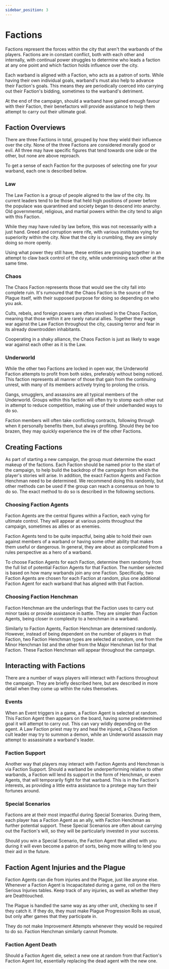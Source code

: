 ```yaml
---
sidebar_position: 3
---
```

# Factions

Factions represent the forces within the city that aren't the warbands of the players. Factions are in constant conflict, both with each other and internally, with continual power struggles to determine who leads a faction at any one point and which faction holds influence over the city.

Each warband is aligned with a Faction, who acts as a patron of sorts. While having their own individual goals, warband's must also help to advance their Faction's goals. This means they are periodically coerced into carrying out their Faction's bidding, sometimes to the warband's detriment.

At the end of the campaign, should a warband have gained enough favour with their Faction, their benefactors will provide assistance to help them attempt to carry out their ultimate goal.


## Faction Overviews

There are three Factions in total, grouped by how they wield their influence over the city. None of the three Factions are considered morally good or evil. All three may have specific figures that tend towards one side or the other, but none are above reproach.

To get a sense of each Faction for the purposes of selecting one for your warband, each one is described below.
### Law

The Law Faction is a group of people aligned to the law of the city.  Its current leaders tend to  be those that held high positions of power before the populace was quarantined and society began to descend into anarchy. Old governmental, religious, and martial powers within the city tend to align with this Faction.

While they may have ruled by law before, this was not necessarily with a just hand. Greed and corruption were rife, with various institutes vying for superiority within the city. Now that the city is crumbling, they are simply doing so more openly.

Using what power they still have, these entities are grouping together in an attempt to claw back control of the city, while undermining each other at the same time.

### Chaos

The Chaos Faction represents those that would see the city fall into complete ruin. It's rumoured that the Chaos Faction is the source of the Plague itself, with their supposed purpose for doing so depending on who you ask.

Cults, rebels, and foreign powers are often involved in the Chaos Faction, meaning that those within it are rarely natural allies. Together they wage war against the Law Faction throughout the city, causing terror and fear in its already downtrodden inhabitants.

Cooperating in a shaky alliance, the Chaos Faction is just as likely to wage war against each other  as it is the Law.

### Underworld

While the other two Factions are locked in open war, the Underworld Faction attempts to profit from both sides, preferably without being noticed. This faction represents all manner of those that gain from the continuing unrest, with many of its members actively trying to prolong the crisis.

Gangs, smugglers, and assassins are all typical members of the Underworld. Groups within this faction will often try to stomp each other out in attempt to reduce competition, making use of their underhanded ways to do so.

Faction members will often take conflicting contracts, following through when it personally benefits them, but always profiting. Should they be too brazen, they may quickly experience the ire of the other Factions.

## Creating Factions

As part of starting a new campaign, the group must determine the exact makeup of the factions. Each Faction should be named prior to the start of the campaign, to help build the backdrop of the campaign from which the player's stories will arise. In addition, the exact Faction Agents and Faction Henchman need to be determined. We recommend doing this randomly, but other methods can be used if the group can reach a consensus on how to do so. The exact method to do so is described in the following sections.

### Choosing Faction Agents

Faction Agents are the central figures within a Faction, each vying for ultimate control. They will appear at various points throughout the campaign, sometimes as allies or as enemies.

Faction Agents tend to be quite impactful, being able to hold their own against members of a warband or having some other ability that makes them useful or dangerous. In general, they are about as complicated from a rules perspective as a hero of a warband.

To choose Faction Agents for each Faction, determine them randomly from the full list of potential Faction Agents for that Faction. The number selected is based on how many warbands join any one Faction. Specifically, two Faction Agents are chosen for each Faction at random, plus one additional Faction Agent for each warband that has aligned with that Faction.


### Choosing Faction Henchman

Faction Henchman are the underlings that the Faction uses to carry out minor tasks or provide assistance in battle. They are simpler than Faction Agents, being closer in complexity to a henchman in a warband.

Similarly to Faction Agents, Faction Henchman are determined randomly. However, instead of being dependent on the number of players in that Faction, two Faction Henchman types are selected at random, one from the Minor Henchman list and the other from the Major Henchman list for that Faction. These Faction Henchman will appear throughout the campaign.

<!--
JP 01-11-25: It would be cool to include info about creating your own Faction Agents (eg. a warband leader from a previous campaign had a great storyline and he is turned into a Faction Agent to live on in future campaigns). This is out of scope for this ruleset though I think, since we would need to describe how to cost a unit, which is the hardest part. Going to add a backlog card in Trello to handle this.
-->

## Interacting with Factions

There are a number of ways players will interact with Factions throughout the campaign. They are briefly described here, but are described in more detail when they come up within the rules themselves.

### Events

When an Event triggers in a game, a Faction Agent is selected at random. This Faction Agent then appears on the board, having some predetermined goal it will attempt to carry out. This can vary wildly depending on the agent. A Law Faction priest may try and heal the injured, a Chaos Faction cult leader may try to summon a demon, while an Underworld assassin may attempt to assassinate a warband's leader.

### Faction Support

Another way that players may interact with Faction Agents and Henchman is via Faction Support. Should a warband be underperforming relative to other warbands, a Faction will lend its support in the form of Henchman, or even Agents, that will temporarily fight for that warband. This is in the Faction's interests, as providing a little extra assistance to a protege may turn their fortunes around.

### Special Scenarios

Factions are at their most impactful during Special Scenarios. During them, each player has a Faction Agent as an ally, with Faction Henchman as further potential support. These Special Scenarios are often about carrying out the Faction's will, so they will be particularly invested in your success.

Should you win a Special Scenario, the Faction Agent that allied with you during it will even become a patron of sorts, being more willing to lend you their aid in the future.

## Faction Agent Injuries and the Plague

Faction Agents can die from injuries and the Plague, just like anyone else. Whenever a Faction Agent is Incapacitated during a game, roll on the Hero Serious Injuries tables. Keep track of any injuries, as well as whether they are Deathtouched.

The Plague is handled the same way as any other unit, checking to see if they catch it. If they do, they must make Plague Progression Rolls as usual, but only after games that they participate in.

They do not make Improvement Attempts whenever they would be required to do so. Faction Henchman similarly cannot Promote.

### Faction Agent Death

Should a Faction Agent die, select a new one at random from that Faction's Faction Agent list, essentially replacing the dead agent with the new one.